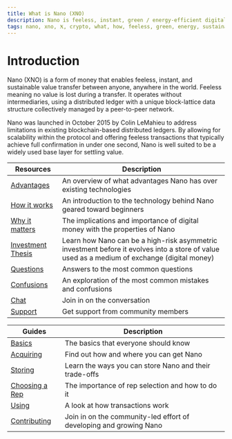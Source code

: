 ```yaml
---
title: What is Nano (XNO)
description: Nano is feeless, instant, green / energy-efficient digital money (cryptocurrency)
tags: nano, xno, Ӿ, crypto, what, how, feeless, green, energy, sustainable, information, instant, wiki
---
```


# Introduction

Nano (XNO) is a form of money that enables feeless, instant, and sustainable value transfer between anyone, anywhere in the world. Feeless meaning no value is lost during a transfer. It operates without intermediaries, using a distributed ledger with a unique block-lattice data structure collectively managed by a peer-to-peer network.

Nano was launched in October 2015 by Colin LeMahieu to address limitations in existing blockchain-based distributed ledgers. By allowing for scalability within the protocol and offering feeless transactions that typically achieve full confirmation in under one second, Nano is well suited to be a widely used base layer for settling value.

| Resources                                            | Description                                                                                                                                  |
| ---------------------------------------------------- | -------------------------------------------------------------------------------------------------------------------------------------------- |
| [Advantages](/introduction/advantages)               | An overview of what advantages Nano has over existing technologies                                                                           |
| [How it works](/introduction/how-it-works)           | An introduction to the technology behind Nano geared toward beginners                                                                        |
| [Why it matters](/introduction/why-it-matters)       | The implications and importance of digital money with the properties of Nano                                                                 |
| [Investment Thesis](/introduction/investment-thesis) | Learn how Nano can be a high-risk asymmetric investment before it evolves into a store of value used as a medium of exchange (digital money) |
| [Questions](/faqs)                                   | Answers to the most common questions                                                                                                         |
| [Confusions](/introduction/misconceptions)           | An exploration of the most common mistakes and confusions                                                                                    |
| [Chat](/community)                                   | Join in on the conversation                                                                                                                  |
| [Support](/support)                                  | Get support from community members                                                                                                           |

| Guides                                                             | Description                                                        |
| ------------------------------------------------------------------ | ------------------------------------------------------------------ |
| [Basics](/getting-started-users/basics)                            | The basics that everyone should know                               |
| [Acquiring](/getting-started-users/acquiring)                      | Find out how and where you can get Nano                            |
| [Storing](/getting-started-users/storing/basics)                   | Learn the ways you can store Nano and their trade-offs             |
| [Choosing a Rep](/getting-started-users/choosing-a-representative) | The importance of rep selection and how to do it                   |
| [Using](/getting-started-users/using)                              | A look at how transactions work                                    |
| [Contributing](/contributing)                                      | Join in on the community-led effort of developing and growing Nano |
